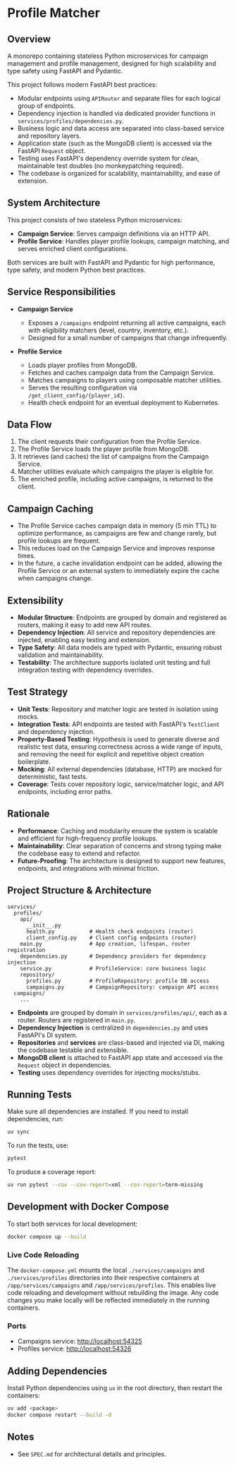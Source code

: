 # Profile Matcher

## Overview

A monorepo containing stateless Python microservices for campaign management and profile management, designed for high scalability and type safety using FastAPI and Pydantic.

This project follows modern FastAPI best practices:
- Modular endpoints using `APIRouter` and separate files for each logical group of endpoints.
- Dependency injection is handled via dedicated provider functions in `services/profiles/dependencies.py`.
- Business logic and data access are separated into class-based service and repository layers.
- Application state (such as the MongoDB client) is accessed via the FastAPI `Request` object.
- Testing uses FastAPI's dependency override system for clean, maintainable test doubles (no monkeypatching required).
- The codebase is organized for scalability, maintainability, and ease of extension.

## System Architecture

This project consists of two stateless Python microservices:
- **Campaign Service**: Serves campaign definitions via an HTTP API.
- **Profile Service**: Handles player profile lookups, campaign matching, and serves enriched client configurations.

Both services are built with FastAPI and Pydantic for high performance, type safety, and modern Python best practices.

## Service Responsibilities

- **Campaign Service**
  - Exposes a `/campaigns` endpoint returning all active campaigns, each with eligibility matchers (level, country, inventory, etc.).
  - Designed for a small number of campaigns that change infrequently.

- **Profile Service**
  - Loads player profiles from MongoDB.
  - Fetches and caches campaign data from the Campaign Service.
  - Matches campaigns to players using composable matcher utilities.
  - Serves the resulting configuration via `/get_client_config/{player_id}`.
  - Health check endpoint for an eventual deployment to Kubernetes.

## Data Flow

1. The client requests their configuration from the Profile Service.
2. The Profile Service loads the player profile from MongoDB.
3. It retrieves (and caches) the list of campaigns from the Campaign Service.
4. Matcher utilities evaluate which campaigns the player is eligible for.
5. The enriched profile, including active campaigns, is returned to the client.

## Campaign Caching

- The Profile Service caches campaign data in memory (5 min TTL) to optimize performance, as campaigns are few and change rarely, but profile lookups are frequent.
- This reduces load on the Campaign Service and improves response times.
- In the future, a cache invalidation endpoint can be added, allowing the Profile Service or an external system to immediately expire the cache when campaigns change.

## Extensibility

- **Modular Structure**: Endpoints are grouped by domain and registered as routers, making it easy to add new API routes.
- **Dependency Injection**: All service and repository dependencies are injected, enabling easy testing and extension.
- **Type Safety**: All data models are typed with Pydantic, ensuring robust validation and maintainability.
- **Testability**: The architecture supports isolated unit testing and full integration testing with dependency overrides.

## Test Strategy

- **Unit Tests**: Repository and matcher logic are tested in isolation using mocks.
- **Integration Tests**: API endpoints are tested with FastAPI's `TestClient` and dependency injection.
- **Property-Based Testing**: Hypothesis is used to generate diverse and realistic test data, ensuring correctness across a wide range of inputs, and removing the need for explicit and repetitive object creation boilerplate.
- **Mocking**: All external dependencies (database, HTTP) are mocked for deterministic, fast tests.
- **Coverage**: Tests cover repository logic, service/matcher logic, and API endpoints, including error paths.

## Rationale

- **Performance**: Caching and modularity ensure the system is scalable and efficient for high-frequency profile lookups.
- **Maintainability**: Clear separation of concerns and strong typing make the codebase easy to extend and refactor.
- **Future-Proofing**: The architecture is designed to support new features, endpoints, and integrations with minimal friction.

## Project Structure & Architecture

```
services/
  profiles/
    api/
      __init__.py
      health.py           # Health check endpoints (router)
      client_config.py    # Client config endpoints (router)
    main.py               # App creation, lifespan, router registration
    dependencies.py       # Dependency providers for dependency injection
    service.py            # ProfileService: core business logic
    repository/
      profiles.py         # ProfileRepository: profile DB access
      campaigns.py        # CampaignRepository: campaign API access
  campaigns/
    ...
```

- **Endpoints** are grouped by domain in `services/profiles/api/`, each as a router. Routers are registered in `main.py`.
- **Dependency Injection** is centralized in `dependencies.py` and uses FastAPI's DI system.
- **Repositories** and **services** are class-based and injected via DI, making the codebase testable and extensible.
- **MongoDB client** is attached to FastAPI app state and accessed via the `Request` object in dependencies.
- **Testing** uses dependency overrides for injecting mocks/stubs.

## Running Tests

Make sure all dependencies are installed. If you need to install dependencies, run:

```bash
uv sync
```

To run the tests, use:

```bash
pytest
```

To produce a coverage report:

```bash
uv run pytest --cov --cov-report=xml --cov-report=term-missing
```

## Development with Docker Compose

To start both services for local development:

```bash
docker compose up --build
```

### Live Code Reloading

The `docker-compose.yml` mounts the local `./services/campaigns` and `./services/profiles` directories into their respective containers at `/app/services/campaigns` and `/app/services/profiles`. This enables live code reloading and development without rebuilding the image. Any code changes you make locally will be reflected immediately in the running containers.

### Ports

- Campaigns service: [http://localhost:54325](http://localhost:54325)
- Profiles service: [http://localhost:54326](http://localhost:54326)

## Adding Dependencies

Install Python dependencies using `uv` in the root directory, then restart the containers:

```bash
uv add <package>
docker compose restart --build -d
```

## Notes
- See `SPEC.md` for architectural details and principles.
